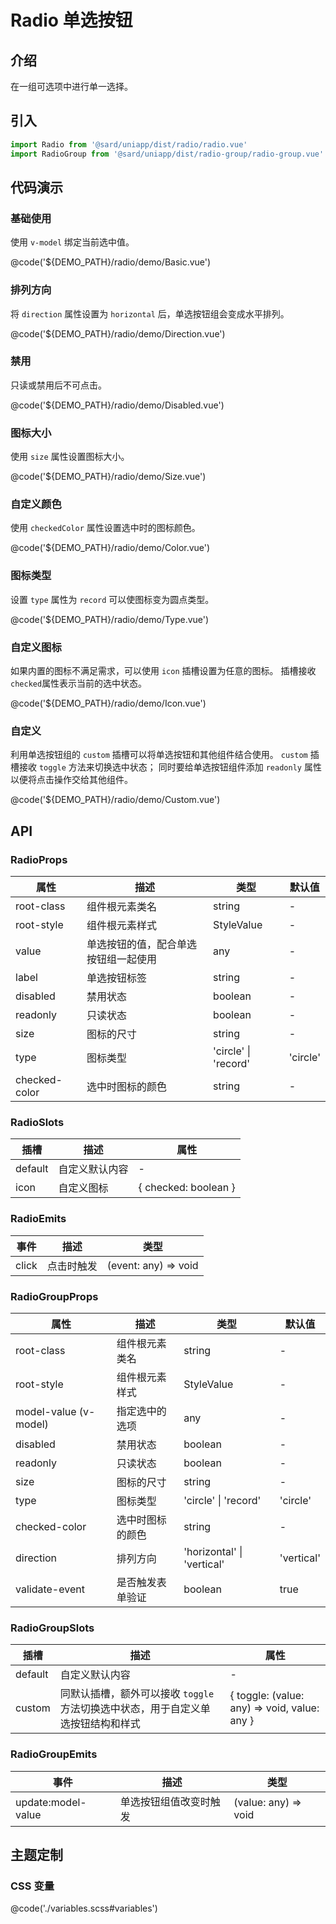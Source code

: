 # Radio 单选按钮

## 介绍

在一组可选项中进行单一选择。

## 引入

```ts
import Radio from '@sard/uniapp/dist/radio/radio.vue'
import RadioGroup from '@sard/uniapp/dist/radio-group/radio-group.vue'
```

## 代码演示

### 基础使用

使用 `v-model` 绑定当前选中值。

@code('${DEMO_PATH}/radio/demo/Basic.vue')

### 排列方向

将 `direction` 属性设置为 `horizontal` 后，单选按钮组会变成水平排列。

@code('${DEMO_PATH}/radio/demo/Direction.vue')

### 禁用

只读或禁用后不可点击。

@code('${DEMO_PATH}/radio/demo/Disabled.vue')

### 图标大小

使用 `size` 属性设置图标大小。

@code('${DEMO_PATH}/radio/demo/Size.vue')

### 自定义颜色

使用 `checkedColor` 属性设置选中时的图标颜色。

@code('${DEMO_PATH}/radio/demo/Color.vue')

### 图标类型

设置 `type` 属性为 `record` 可以使图标变为圆点类型。

@code('${DEMO_PATH}/radio/demo/Type.vue')

### 自定义图标

如果内置的图标不满足需求，可以使用 `icon` 插槽设置为任意的图标。
插槽接收`checked`属性表示当前的选中状态。

@code('${DEMO_PATH}/radio/demo/Icon.vue')

### 自定义

利用单选按钮组的 `custom` 插槽可以将单选按钮和其他组件结合使用。
`custom` 插槽接收 `toggle` 方法来切换选中状态；
同时要给单选按钮组件添加 `readonly` 属性以便将点击操作交给其他组件。

@code('${DEMO_PATH}/radio/demo/Custom.vue')

## API

### RadioProps

| 属性          | 描述                                 | 类型                 | 默认值   |
| ------------- | ------------------------------------ | -------------------- | -------- |
| root-class    | 组件根元素类名                       | string               | -        |
| root-style    | 组件根元素样式                       | StyleValue           | -        |
| value         | 单选按钮的值，配合单选按钮组一起使用 | any                  | -        |
| label         | 单选按钮标签                         | string               | -        |
| disabled      | 禁用状态                             | boolean              | -        |
| readonly      | 只读状态                             | boolean              | -        |
| size          | 图标的尺寸                           | string               | -        |
| type          | 图标类型                             | 'circle' \| 'record' | 'circle' |
| checked-color | 选中时图标的颜色                     | string               | -        |

### RadioSlots

| 插槽    | 描述           | 属性                 |
| ------- | -------------- | -------------------- |
| default | 自定义默认内容 | -                    |
| icon    | 自定义图标     | { checked: boolean } |

### RadioEmits

| 事件  | 描述       | 类型                 |
| ----- | ---------- | -------------------- |
| click | 点击时触发 | (event: any) => void |

### RadioGroupProps

| 属性                  | 描述             | 类型                       | 默认值     |
| --------------------- | ---------------- | -------------------------- | ---------- |
| root-class            | 组件根元素类名   | string                     | -          |
| root-style            | 组件根元素样式   | StyleValue                 | -          |
| model-value (v-model) | 指定选中的选项   | any                        | -          |
| disabled              | 禁用状态         | boolean                    | -          |
| readonly              | 只读状态         | boolean                    | -          |
| size                  | 图标的尺寸       | string                     | -          |
| type                  | 图标类型         | 'circle' \| 'record'       | 'circle'   |
| checked-color         | 选中时图标的颜色 | string                     | -          |
| direction             | 排列方向         | 'horizontal' \| 'vertical' | 'vertical' |
| validate-event        | 是否触发表单验证 | boolean                    | true       |

### RadioGroupSlots

| 插槽    | 描述                                                                             | 属性                                         |
| ------- | -------------------------------------------------------------------------------- | -------------------------------------------- |
| default | 自定义默认内容                                                                   | -                                            |
| custom  | 同默认插槽，额外可以接收 `toggle` 方法切换选中状态，用于自定义单选按钮结构和样式 | { toggle: (value: any) => void, value: any } |

### RadioGroupEmits

| 事件               | 描述                   | 类型                 |
| ------------------ | ---------------------- | -------------------- |
| update:model-value | 单选按钮组值改变时触发 | (value: any) => void |

## 主题定制

### CSS 变量

@code('./variables.scss#variables')
